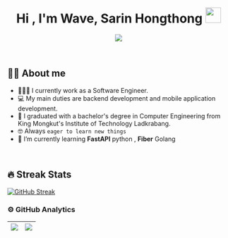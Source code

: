 <h1 align="center">Hi , I'm Wave, Sarin Hongthong <img src="https://media.giphy.com/media/hvRJCLFzcasrR4ia7z/giphy.gif" width="35"></h1>
<p align="center">
  <a href="https://github.com/DenverCoder1/readme-typing-svg"><img src="https://readme-typing-svg.herokuapp.com?size=30&color=2280F7&width=500&lines=Computer+Engineering+KMITL;"></a>
</p>

<br>

## :sassy_man:  About me
- 👨🏽‍💻 I currently work as a Software Engineer.
- 💻 My main duties are backend development and mobile application development.
- :school: I graduated with a bachelor's degree in Computer Engineering from King Mongkut's Institute of Technology Ladkrabang.
- :nerd_face: Always `eager to learn new things`
- 🌱 I’m currently learning **FastAPI** python , **Fiber** Golang

<br>

## 🔥 Streak Stats
<a href="https://git.io/streak-stats"><img src="http://github-readme-streak-stats.herokuapp.com?user=WaveCE29" alt="GitHub Streak" /></a>


### ⚙️ GitHub Analytics

| <img align="center" src="https://github-readme-stats.vercel.app/api/top-langs/?username=WaveCE29&layout=compact&hide_border=true"  /> | <img align="center" src="https://github-readme-stats.vercel.app/api?username=WaveCE29&show_icons=true&hide_border=true" /> |
| ------------- | ------------- |

